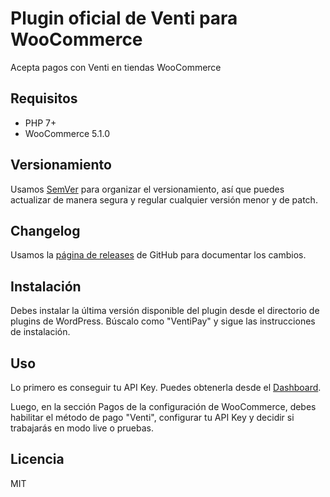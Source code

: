 # Plugin oficial de Venti para WooCommerce

Acepta pagos con Venti en tiendas WooCommerce

## Requisitos

* PHP 7+
* WooCommerce 5.1.0

## Versionamiento

Usamos [SemVer](https://semver.org) para organizar el versionamiento, así que puedes actualizar de manera segura y regular cualquier versión menor y de patch.

## Changelog

Usamos la [página de releases](https://github.com/ventipay/ventipay-plugin-woocommerce/releases) de GitHub para documentar los cambios.

## Instalación

Debes instalar la última versión disponible del plugin desde el directorio de plugins de WordPress. Búscalo como "VentiPay" y sigue las instrucciones de instalación.

## Uso

Lo primero es conseguir tu API Key. Puedes obtenerla desde el [Dashboard](https://dashboard.ventipay.com/).

Luego, en la sección Pagos de la configuración de WooCommerce, debes habilitar el método de pago "Venti", configurar tu API Key y decidir si trabajarás en modo live o pruebas.

## Licencia

MIT
